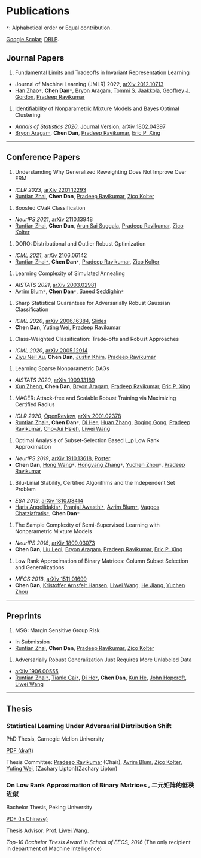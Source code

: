 # Publications

`*`: Alphabetical order or Equal contribution.

[Google Scolar](https://scholar.google.com/citations?user=hQQFfuwAAAAJ); [DBLP](https://dblp.uni-trier.de/pid/156/6710.html).


## Journal Papers
1. Fundamental Limits and Tradeoffs in Invariant Representation Learning
 - Journal of Machine Learning (JMLR) 2022,  [arXiv 2012.10713](https://arxiv.org/abs/2012.10713)
 - [Han Zhao`*`][Han Zhao], **Chen Dan**`*`, [Bryon Aragam][Bryon Aragam], [Tommi S. Jaakkola][Tommi S. Jaakkola], [Geoffrey J. Gordon][Geoffrey J. Gordon], [Pradeep Ravikumar][Pradeep Ravikumar]
 
1. Identifiability of Nonparametric Mixture Models and Bayes Optimal Clustering
 - *Annals of Statistics 2020*, [Journal Version](https://projecteuclid.org/euclid.aos/1597370673), [arXiv 1802.04397](https://arxiv.org/abs/1802.04397)
 - [Bryon Aragam][Bryon Aragam], **Chen Dan**, [Pradeep Ravikumar][Pradeep Ravikumar], [Eric P. Xing](http://www.cs.cmu.edu/~epxing/)

---

## Conference Papers

1. Understanding Why Generalized Reweighting Does Not Improve Over ERM
 - *ICLR 2023*, [arXiv 2201.12293](https://arxiv.org/abs/2201.12293)
 - [Runtian Zhai][Runtian Zhai], **Chen Dan**, [Pradeep Ravikumar][Pradeep Ravikumar], [Zico Kolter][Zico Kolter]

1. Boosted CVaR Classification
 - *NeurIPS 2021*, [arXiv 2110.13948](https://arxiv.org/abs/2110.13948)
 - [Runtian Zhai][Runtian Zhai], **Chen Dan**, [Arun Sai Suggala][Arun Sai Suggala],  [Pradeep Ravikumar][Pradeep Ravikumar], [Zico Kolter][Zico Kolter]

1. DORO: Distributional and Outlier Robust Optimization
 - *ICML 2021*, [arXiv 2106.06142](https://arxiv.org/abs/2106.06142)
 - [Runtian Zhai`*`][Runtian Zhai], **Chen Dan**`*`, [Pradeep Ravikumar][Pradeep Ravikumar], [Zico Kolter][Zico Kolter]
1.  Learning Complexity of Simulated Annealing
 - *AISTATS 2021*, [arXiv 2003.02981](https://arxiv.org/abs/2003.02981)
 - [Avrim Blum`*`][Avrim Blum], **Chen Dan**`*`, [Saeed Seddighin`*`][Saeed Seddighin]
 
1. Sharp Statistical Guarantees for Adversarially Robust Gaussian Classification
 - *ICML 2020*, [arXiv 2006.16384](https://arxiv.org/abs/2006.16384), [Slides](https://chendancmu.github.io/files/slides_robust_minimax.pdf)
 - **Chen Dan**, [Yuting Wei][Yuting Wei], [Pradeep Ravikumar][Pradeep Ravikumar]

1. Class-Weighted Classification: Trade-offs and Robust Approaches
 - *ICML 2020*, [arXiv 2005.12914](https://arxiv.org/abs/2005.12914)
 - [Ziyu Neil Xu](https://www.linkedin.com/in/neilzxu/), **Chen Dan**, [Justin Khim](https://justinkhim.com/), [Pradeep Ravikumar][Pradeep Ravikumar]

1. Learning Sparse Nonparametric DAGs
 - *AISTATS 2020*, [arXiv 1909.13189](http://arxiv.org/abs/1909.13189)
 - [Xun Zheng](http://www.cs.cmu.edu/~xunzheng/), **Chen Dan**, [Bryon Aragam][Bryon Aragam], [Pradeep Ravikumar][Pradeep Ravikumar], [Eric P. Xing](http://www.cs.cmu.edu/~epxing/)

1. MACER: Attack-free and Scalable Robust Training via Maximizing Certified Radius
 - *ICLR 2020*, [OpenReview](https://openreview.net/forum?id=rJx1Na4Fwr), [arXiv 2001.02378](https://arxiv.org/abs/2001.02378)
 - [Runtian Zhai`*`][Runtian Zhai], **Chen Dan**`*`, [Di He`*`](https://dihe-pku.github.io/), [Huan Zhang](https://www.huan-zhang.com/), [Boqing Gong](http://boqinggong.info/), [Pradeep Ravikumar][Pradeep Ravikumar], [Cho-Jui Hsieh](http://web.cs.ucla.edu/~chohsieh/), [Liwei Wang][Liwei Wang]

1. Optimal Analysis of Subset-Selection Based L_p Low Rank Approximation
 - *NeurIPS 2019*, [arXiv 1910.13618](https://arxiv.org/abs/1910.13618), [Poster](https://chendancmu.github.io/files/NeurIPS_Lp_poster.pdf)
 - **Chen Dan**, [Hong Wang](https://sites.google.com/view/hongwang/home)`*`, [Hongyang Zhang](https://www.cs.cmu.edu/~hongyanz/)`*`, [Yuchen Zhou][Yuchen Zhou]`*`, [Pradeep Ravikumar][Pradeep Ravikumar]

1. Bilu-Linial Stability, Certified Algorithms and the Independent Set Problem
 - *ESA 2019*,  [arXiv 1810.08414](https://arxiv.org/abs/1810.08414)
 - [Haris Angelidakis`*`](http://n.ethz.ch/~angelidc/), [Pranjal Awasthi`*`](https://www.cs.rutgers.edu/~pa336/), [Avrim Blum`*`](https://ttic.uchicago.edu/~avrim/), [Vaggos Chatziafratis`*`](https://cs.stanford.edu/~vaggos/), **Chen Dan**`*`

1. The Sample Complexity of Semi-Supervised Learning with Nonparametric Mixture Models
 - *NeurIPS 2018*, [arXiv 1809.03073](https://arxiv.org/abs/1809.03073)
 - **Chen Dan**, [Liu Leqi](https://www.cs.cmu.edu/~leqil/), [Bryon Aragam][Bryon Aragam], [Pradeep Ravikumar][Pradeep Ravikumar], [Eric P. Xing](http://www.cs.cmu.edu/~epxing/)

1. Low Rank Approximation of Binary Matrices: Column Subset Selection and Generalizations
 - *MFCS 2018*, [arXiv 1511.01699](https://arxiv.org/abs/1511.01699)
 - **Chen Dan**, [Kristoffer Arnsfelt Hansen](http://www.cs.au.dk/~arnsfelt/), [Liwei Wang][Liwei Wang], [He Jiang](https://scholar.google.com/citations?user=CnAuFCYAAAAJ&hl=en), [Yuchen Zhou][Yuchen Zhou]

---
## Preprints

1. MSG: Margin Sensitive Group Risk
 - In Submission
 - [Runtian Zhai][Runtian Zhai], **Chen Dan**, [Pradeep Ravikumar][Pradeep Ravikumar], [Zico Kolter][Zico Kolter]

1. Adversarially Robust Generalization Just Requires More Unlabeled Data
 - [arXiv 1906.00555](https://arxiv.org/abs/1906.00555)
 - [Runtian Zhai`*`][Runtian Zhai], [Tianle Cai`*`](http://tianle.website/), [Di He`*`](https://dihe-pku.github.io/), **Chen Dan**, [Kun He](http://faculty.hust.edu.cn/hekun/en/index.htm), [John Hopcroft](https://www.cs.cornell.edu/jeh/), [Liwei Wang][Liwei Wang]

---

## Thesis
### Statistical Learning Under Adversarial Distribution Shift
PhD Thesis, Carnegie 
Mellon University

[PDF (draft)](https://chendancmu.github.io/files/thesis.pdf)

Thesis Committee: [Pradeep Ravikumar][Pradeep Ravikumar] (Chair), [Avrim Blum][Avrim Blum], [Zico Kolter][Zico Kolter], [Yuting Wei][Yuting Wei], [Zachary Lipton](Zachary Lipton)

### On Low Rank Approximation of Binary Matrices , 二元矩阵的低秩近似
Bachelor Thesis, Peking 
University

[PDF (In Chinese)](https://chendancmu.github.io/files/pkuthss.pdf)

Thesis Advisor: Prof. [Liwei Wang][Liwei Wang].

*Top-10 Bachelor Thesis Award in School of EECS, 2016*
(The only recipient in department of Machine Intelligence)

[Avrim Blum]: https://ttic.uchicago.edu/~avrim/
[Saeed Seddighin]: https://sites.google.com/view/saeedrezaseddighin
[Bryon Aragam]: https://www.bryonaragam.com/
[Pradeep Ravikumar]: https://www.cs.cmu.edu/~pradeepr/
[Liwei Wang]: http://www.liweiwang-pku.com/
[Yuchen Zhou]: http://pages.cs.wisc.edu/~yuchenzhou/
[Han Zhao]: https://hanzhaoml.github.io/
[Tommi S. Jaakkola]: https://people.csail.mit.edu/tommi/
[Geoffrey J. Gordon]: https://www.cs.cmu.edu/~ggordon/
[Runtian Zhai]:http://www.runtianzhai.com/
[Zico Kolter]:https://zicokolter.com/
[Arun Sai Suggala]: http://www.cs.cmu.edu/~asuggala/
[Yuting Wei]:
https://yutingwei.github.io/